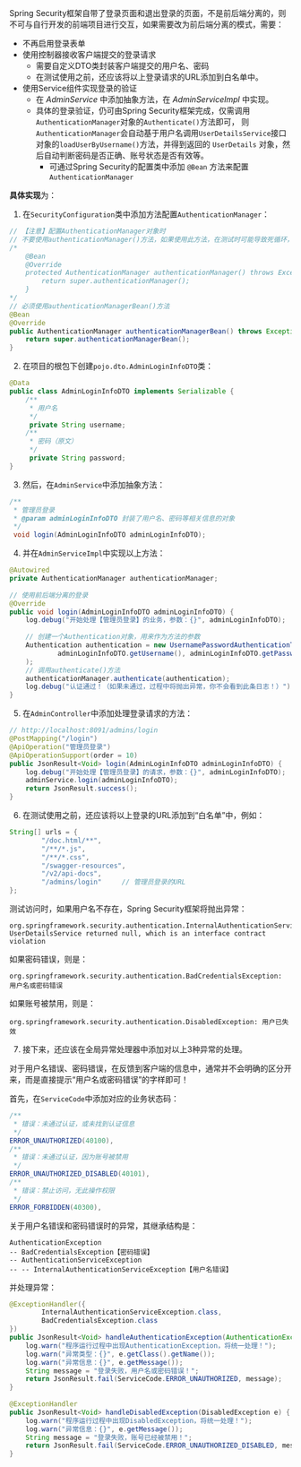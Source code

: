 
Spring Security框架自带了登录页面和退出登录的页面，不是前后端分离的，则不可与自行开发的前端项目进行交互，如果需要改为前后端分离的模式，需要：
- 不再启用登录表单
- 使用控制器接收客户端提交的登录请求
    - 需要自定义DTO类封装客户端提交的用户名、密码
    - 在测试使用之前，还应该将以上登录请求的URL添加到白名单中。
- 使用Service组件实现登录的验证
    - 在 *AdminService* 中添加抽象方法，在 *AdminServiceImpl* 中实现。
    - 具体的登录验证，仍可由Spring Security框架完成，仅需调用 `AuthenticationManager`对象的`Authenticate()`方法即可，
      则`AuthenticationManager`会自动基于用户名调用`UserDetailsService`接口对象的`loadUserByUsername()`方法，并得到返回的 `UserDetails` 对象，然后自动判断密码是否正确、账号状态是否有效等。
        - 可通过Spring Security的配置类中添加 `@Bean` 方法来配置`AuthenticationManager`


**具体实现**为：
1. 在`SecurityConfiguration`类中添加方法配置`AuthenticationManager`：  
```java
// 【注意】配置AuthenticationManager对象时
// 不要使用authenticationManager()方法，如果使用此方法，在测试时可能导致死循环，从而内存溢出
/*
    @Bean
    @Override
    protected AuthenticationManager authenticationManager() throws Exception {
	    return super.authenticationManager();
    }
*/
// 必须使用authenticationManagerBean()方法
@Bean
@Override
public AuthenticationManager authenticationManagerBean() throws Exception {  
    return super.authenticationManagerBean();
}
```
  
2. 在项目的根包下创建`pojo.dto.AdminLoginInfoDTO`类：  
```java  
@Data  
public class AdminLoginInfoDTO implements Serializable {  
    /**     
	 * 用户名  
     */    
     private String username;  
    /**     
     * 密码（原文）  
     */    
     private String password;  
}  
```  
  
3. 然后，在`AdminService`中添加抽象方法：  
```java  
/**  
 * 管理员登录  
 * @param adminLoginInfoDTO 封装了用户名、密码等相关信息的对象  
 */
 void login(AdminLoginInfoDTO adminLoginInfoDTO);  
```  
  
4. 并在`AdminServiceImpl`中实现以上方法：  
```java  
@Autowired  
private AuthenticationManager authenticationManager;  
  
// 使用前后端分离的登录  
@Override  
public void login(AdminLoginInfoDTO adminLoginInfoDTO) {  
    log.debug("开始处理【管理员登录】的业务，参数：{}", adminLoginInfoDTO);  
  
    // 创建一个Authentication对象，用来作为方法的参数  
    Authentication authentication = new UsernamePasswordAuthenticationToken(  
            adminLoginInfoDTO.getUsername(), adminLoginInfoDTO.getPassword()  
    );  
    // 调用authenticate()方法  
    authenticationManager.authenticate(authentication);  
    log.debug("认证通过！（如果未通过，过程中将抛出异常，你不会看到此条日志！）");  
}  
```  
  
5. 在`AdminController`中添加处理登录请求的方法：  
```java
// http://localhost:8091/admins/login
@PostMapping("/login")  
@ApiOperation("管理员登录")  
@ApiOperationSupport(order = 10)  
public JsonResult<Void> login(AdminLoginInfoDTO adminLoginInfoDTO) {  
    log.debug("开始处理【管理员登录】的请求，参数：{}", adminLoginInfoDTO);  
    adminService.login(adminLoginInfoDTO);  
    return JsonResult.success();  
} 
```  
  
6. 在测试使用之前，还应该将以上登录的URL添加到“白名单”中，例如：  
```java  
String[] urls = {  
        "/doc.html/**",  
        "/**/*.js",  
        "/**/*.css",  
        "/swagger-resources",  
        "/v2/api-docs",  
        "/admins/login"     // 管理员登录的URL  
}; 
```  
  
测试访问时，如果用户名不存在，Spring Security框架将抛出异常：  
```  
org.springframework.security.authentication.InternalAuthenticationServiceException: UserDetailsService returned null, which is an interface contract violation  
```  
  
如果密码错误，则是：  
```  
org.springframework.security.authentication.BadCredentialsException: 用户名或密码错误  
```  

如果账号被禁用，则是：  
```  
org.springframework.security.authentication.DisabledException: 用户已失效  
```


7. 接下来，还应该在全局异常处理器中添加对以上3种异常的处理。  
  
对于用户名错误、密码错误，在反馈到客户端的信息中，通常并不会明确的区分开来，而是直接提示“用户名或密码错误”的字样即可！  
  
首先，在`ServiceCode`中添加对应的业务状态码：  
```java  
/**  
 * 错误：未通过认证，或未找到认证信息  
 */  
ERROR_UNAUTHORIZED(40100),  
/**  
 * 错误：未通过认证，因为账号被禁用  
 */  
ERROR_UNAUTHORIZED_DISABLED(40101),  
/**  
 * 错误：禁止访问，无此操作权限  
 */  
ERROR_FORBIDDEN(40300),
```  
  
关于用户名错误和密码错误时的异常，其继承结构是：  
```  
AuthenticationException  
-- BadCredentialsException【密码错误】  
-- AuthenticationServiceException  
-- -- InternalAuthenticationServiceException【用户名错误】  
```  
  
并处理异常：  
```java  
@ExceptionHandler({  
        InternalAuthenticationServiceException.class,  
        BadCredentialsException.class  
})  
public JsonResult<Void> handleAuthenticationException(AuthenticationException e) {  
    log.warn("程序运行过程中出现AuthenticationException，将统一处理！");  
    log.warn("异常类型：{}", e.getClass().getName());  
    log.warn("异常信息：{}", e.getMessage());  
    String message = "登录失败，用户名或密码错误！";  
    return JsonResult.fail(ServiceCode.ERROR_UNAUTHORIZED, message);  
}
  
@ExceptionHandler  
public JsonResult<Void> handleDisabledException(DisabledException e) {  
    log.warn("程序运行过程中出现DisabledException，将统一处理！");  
    log.warn("异常信息：{}", e.getMessage());  
    String message = "登录失败，账号已经被禁用！";  
    return JsonResult.fail(ServiceCode.ERROR_UNAUTHORIZED_DISABLED, message);  
}
```